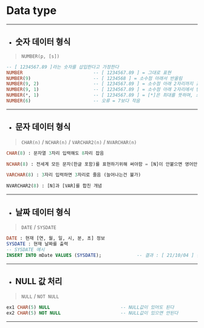# Data type

***

* ## 숫자 데이터 형식

> `NUMBER(p, [s])`

```sql
-- [ 1234567.89 ]라는 숫자를 삽입한다고 가정한다
NUMBER                          -- [ 1234567.89 ] = 그대로 표현
NUMBER(9)                       -- [ 1234568 ] = 소수점 아래서 반올림
NUMBER(9, 2)                    -- [ 1234567.89 ] = 소수점 아래 2자리까지 표현
NUMBER(9, 1)                    -- [ 1234567.89 ] = 소수점 아래 2자리에서 반올림
NUMBER(*, 1)                    -- [ 1234567.89 ] = [*]은 최대를 뜻하며, 소수점 1자리까지 표현
NUMBER(6)                       -- 오류 = 7보다 작음
```

***

* ## 문자 데이터 형식

> `CHAR(n)` / `NCHAR(n)` / `VARCHAR2(n)` / `NVARCHAR(n)` 

```sql
CHAR(8) : 문자열 3자리 입력해도 8자리 잡음

NCHAR(8) : 전세계 모든 문자(한글 포함)를 표현하기위해 써야함 = [N]이 안붙으면 영어만 받겠다는 뜻

VARCHAR(8) : 3자리 입력하면 3자리로 줄음 (늘어나는건 불가)

NVARCHAR2(8) : [N]과 [VAR]를 합친 개념
```

***

* ## 날짜 데이터 형식

> `DATE` / `SYSDATE`

```sql
DATE : 현재 [연, 월, 일, 시, 분, 초] 정보
SYSDATE : 현재 날짜를 출력
-- SYSDATE 예시
INSERT INTO mDate VALUES (SYSDATE);             -- 결과 : [ 21/10/04 ] 삽입
```

***

* ## NULL 값 처리

> `NULL` / `NOT NULL`

```sql
ex1 CHAR(5) NULL                          -- NULL값이 있어도 된다
ex2 CHAR(5) NOT NULL                      -- NULL값이 있으면 안된다
```

***

